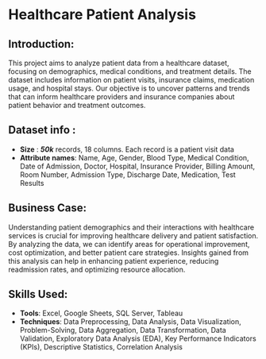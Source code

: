 # Healthcare Patient Analysis

## Introduction:

This project aims to analyze patient data from a healthcare dataset, focusing on demographics, medical conditions, and treatment details. The dataset includes information on patient visits, insurance claims, medication usage, and hospital stays. Our objective is to uncover patterns and trends that can inform healthcare providers and insurance companies about patient behavior and treatment outcomes.

## Dataset info : 

- **Size** : **_50k_** records, 18 columns. Each record is a patient visit data
- **Attribute names**: Name, Age, Gender, Blood Type, Medical Condition, Date of Admission, Doctor, Hospital, Insurance Provider, Billing Amount, Room Number, Admission Type, Discharge Date, Medication, Test Results 

## Business Case:

Understanding patient demographics and their interactions with healthcare services is crucial for improving healthcare delivery and patient satisfaction. By analyzing the data, we can identify areas for operational improvement, cost optimization, and better patient care strategies. Insights gained from this analysis can help in enhancing patient experience, reducing readmission rates, and optimizing resource allocation.

## Skills Used:

- **Tools**: Excel, Google Sheets, SQL Server, Tableau
- **Techniques**: Data Preprocessing, Data Analysis, Data Visualization, Problem-Solving, Data Aggregation, Data Transformation, Data Validation, Exploratory Data Analysis (EDA), Key Performance Indicators (KPIs), Descriptive Statistics, Correlation Analysis
